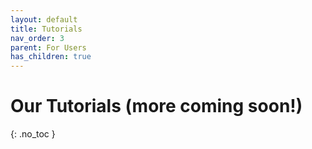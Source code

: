 ```yaml
---
layout: default
title: Tutorials
nav_order: 3
parent: For Users
has_children: true
---
```


# Our Tutorials (more coming soon!)
{: .no_toc }